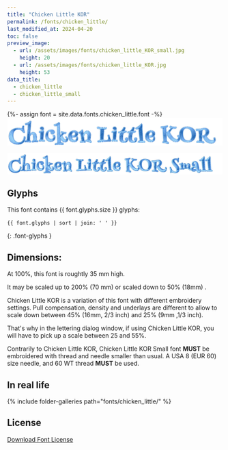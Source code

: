 ```yaml
---
title: "Chicken Little KOR"
permalink: /fonts/chicken_little/
last_modified_at: 2024-04-20
toc: false
preview_image:
  - url: /assets/images/fonts/chicken_little_KOR_small.jpg
    height: 20
  - url: /assets/images/fonts/chicken_little_KOR.jpg
    height: 53
data_title:
  - chicken_little
  - chicken_little_small
---
```

{%- assign font = site.data.fonts.chicken_little.font -%}
![Chicken Little KOR](/assets/images/fonts/chicken_little_KOR.jpg)

![Chicken Little](/assets/images/fonts/chicken_little_KOR_small.jpg)

## Glyphs

This font contains  {{ font.glyphs.size }} glyphs:

```
{{ font.glyphs | sort | join: ' ' }}
```
{: .font-glyphs }

## Dimensions:

At 100%, this font is roughtly 35 mm high.

It may be scaled up to 200% (70 mm) or scaled down to 50% (18mm) .

Chicken Little KOR is a variation of this font with different embroidery settings.
Pull compensation, density and underlays are different to allow to scale down between 45% (16mm, 2/3 inch) and 25% (9mm ,1/3 inch).

That's why in the lettering dialog window, if using Chicken Little KOR, you will have to pick up a scale between 25 and 55%.

Contrarily to Chicken Little KOR, Chicken Little KOR Small font **MUST** be embroidered with thread and needle smaller than usual.
A USA 8 (EUR 60) size needle, and 60 WT thread **MUST** be used.

## In real life

{% include folder-galleries path="fonts/chicken_little/" %}

## License

[Download Font License](https://github.com/inkstitch/inkstitch/tree/main/fonts/chicken_little/LICENSE)
